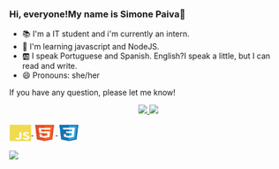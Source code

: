 ### Hi, everyone!My name is Simone Paiva👋

- 📚 I'm a IT student and i'm currently an intern. 
- 🌱 I'm learning javascript and NodeJS. 
- 🆎 I speak Portuguese and Spanish. English?I speak a little, but I can read and write. 
- 😄 Pronouns: she/her

If you have any question, please let me know!

<div align="center">
  <a href="https://github.com/simonegpaiva">
  <img height="180em" src="https://github-readme-stats.vercel.app/api?username=simonegpaiva&show_icons=true&theme=dracula&include_all_commits=true&count_private=true"/>
  <img height="180em" src="https://github-readme-stats.vercel.app/api/top-langs/?username=simonegpaiva&layout=compact&langs_count=7&theme=dracula"/>
</div>

  <div style="display: inline_block"><br>
  <img align="center" alt="Js" height="30" width="40" src="https://raw.githubusercontent.com/devicons/devicon/master/icons/javascript/javascript-plain.svg">  
  <img align="center" alt="HTML" height="30" width="40" src="https://raw.githubusercontent.com/devicons/devicon/master/icons/html5/html5-original.svg">
  <img align="center" alt="CSS" height="30" width="40" src="https://raw.githubusercontent.com/devicons/devicon/master/icons/css3/css3-original.svg">
  </div>
  
  <br>
  <div>
    <a href="https://www.linkedin.com/in/simone-paiva-b6114245/" target="_blank"><img src="https://img.shields.io/badge/LinkedIn-0077B5?style=for-the-badge&logo=linkedin&logoColor=white" target="_blank"></a>
  </div>
 

